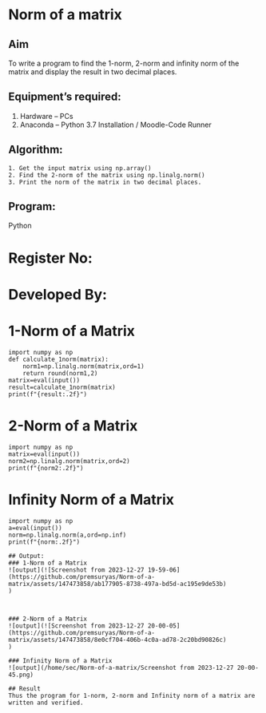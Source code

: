 # Norm of a matrix
## Aim
To write a program to find the 1-norm, 2-norm and infinity norm of the matrix and display the result in two decimal places.
## Equipment’s required:
1.	Hardware – PCs
2.	Anaconda – Python 3.7 Installation / Moodle-Code Runner
## Algorithm:
	1. Get the input matrix using np.array()   
    2. Find the 2-norm of the matrix using np.linalg.norm()
	3. Print the norm of the matrix in two decimal places.
## Program:
Python
# Register No:
# Developed By:
# 1-Norm of a Matrix
```
import numpy as np
def calculate_1norm(matrix):
    norm1=np.linalg.norm(matrix,ord=1)
    return round(norm1,2)
matrix=eval(input())
result=calculate_1norm(matrix)
print(f"{result:.2f}")

```





# 2-Norm of a Matrix
```
import numpy as np
matrix=eval(input())
norm2=np.linalg.norm(matrix,ord=2)
print(f"{norm2:.2f}")

```




# Infinity Norm of a Matrix
```
import numpy as np
a=eval(input())
norm=np.linalg.norm(a,ord=np.inf)
print(f"{norm:.2f}")

```





```
## Output:
### 1-Norm of a Matrix
![output](![Screenshot from 2023-12-27 19-59-06](https://github.com/premsuryas/Norm-of-a-matrix/assets/147473858/ab177905-8738-497a-bd5d-ac195e9de53b)
)



### 2-Norm of a Matrix
![output](![Screenshot from 2023-12-27 20-00-05](https://github.com/premsuryas/Norm-of-a-matrix/assets/147473858/8e0cf704-406b-4c0a-ad78-2c20bd90826c)
)

### Infinity Norm of a Matrix
![output](/home/sec/Norm-of-a-matrix/Screenshot from 2023-12-27 20-00-45.png)

## Result
Thus the program for 1-norm, 2-norm and Infinity norm of a matrix are written and verified.
